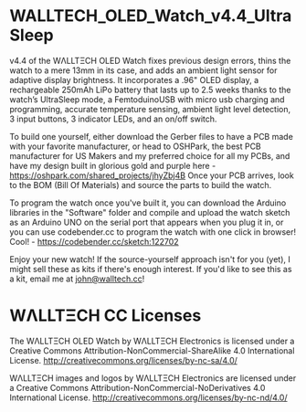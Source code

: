 WALLTECH_OLED_Watch_v4.4_UltraSleep
===================================

v4.4 of the WΛLLTΞCH OLED Watch fixes previous design errors, thins the watch to a mere 13mm in its case, and adds an ambient light sensor for adaptive display brightness. It incorporates a .96" OLED display, a rechargeable 250mAh LiPo battery that lasts up to 2.5 weeks thanks to the watch’s UltraSleep mode, a FemtoduinoUSB with micro usb charging and programming, accurate temperature sensing, ambient light level detection, 3 input buttons, 3 indicator LEDs, and an on/off switch.

To build one yourself, either download the Gerber files to have a PCB made with your favorite manufacturer, or head to OSHPark, the best PCB manufacturer for US Makers and my preferred choice for all my PCBs, and have my design built in glorious gold and purple here - https://oshpark.com/shared_projects/jhyZbj4B Once your PCB arrives, look to the BOM (Bill Of Materials) and source the parts to build the watch.

To program the watch once you've built it, you can download the Arduino libraries in the "Software" folder and compile and upload the watch sketch as an Arduino UNO on the serial port that appears when you plug it in, or you can use codebender.cc to program the watch with one click in browser! Cool! - https://codebender.cc/sketch:122702

Enjoy your new watch! If the source-yourself approach isn't for you (yet), I might sell these as kits if there's enough interest. If you'd like to see this as a kit, email me at john@walltech.cc!

WΛLLTΞCH CC Licenses
====================

The WΛLLTΞCH OLED Watch by WΛLLTΞCH Electronics is licensed under a Creative Commons Attribution-NonCommercial-ShareAlike 4.0 International License. http://creativecommons.org/licenses/by-nc-sa/4.0/

WΛLLTΞCH images and logos by WΛLLTΞCH Electronics are licensed under a Creative Commons Attribution-NonCommercial-NoDerivatives 4.0 International License. http://creativecommons.org/licenses/by-nc-nd/4.0/
